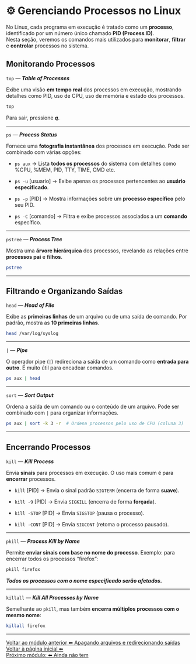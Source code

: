 # ⚙️ Gerenciando Processos no Linux

No Linux, cada programa em execução é tratado como um **processo**, identificado por um número único chamado **PID (Process ID)**.  
Nesta seção, veremos os comandos mais utilizados para **monitorar**, **filtrar** e **controlar** processos no sistema.  

## Monitorando Processos

`top` — ***Table of Processes***

Exibe uma visão **em tempo real** dos processos em execução, mostrando detalhes como PID, uso de CPU, uso de memória e estado dos processos.  
```bash
top
``` 

Para sair, pressione ***q***.  

---  
  
`ps` — ***Process Status***

Fornece uma **fotografia instantânea** dos processos em execução. Pode ser combinado com várias opções:

- `ps aux` → Lista **todos os processos** do sistema com detalhes como %CPU, %MEM, PID, TTY, TIME, CMD etc.

- `ps -u` [usuario] → Exibe apenas os processos pertencentes ao **usuário especificado**.

- `ps -p` [PID] → Mostra informações sobre um **processo específico** pelo seu PID.

- `ps -C` [comando] → Filtra e exibe processos associados a um **comando** específico.  

---  
  
`pstree` — ***Process Tree***

Mostra uma **árvore hierárquica** dos processos, revelando as relações entre **processos pai** e **filhos**.  
```bash
pstree
```  
  
---  
  
## Filtrando e Organizando Saídas  

`head` — ***Head of File***

Exibe as **primeiras linhas** de um arquivo ou de uma saída de comando.
Por padrão, mostra as **10 primeiras linhas**.  
```bash
head /var/log/syslog  
```  
---  
  
`|` — ***Pipe***  

O operador pipe (`|`) redireciona a saída de um comando como **entrada para outro**.
É muito útil para encadear comandos.
```bash
ps aux | head
```  
---  

`sort` — ***Sort Output***

Ordena a saída de um comando ou o conteúdo de um arquivo.
Pode ser combinado com `|` para organizar informações.
```bash
ps aux | sort -k 3 -r  # Ordena processos pelo uso de CPU (coluna 3)
```  
---  
  
## Encerrando Processos

`kill` — ***Kill Process***

Envia **sinais** para processos em execução.
O uso mais comum é para **encerrar** processos.

- `kill` [PID] → Envia o sinal padrão `SIGTERM` (encerra de forma **suave**).

- `kill -9` [PID] → Envia `SIGKILL` (encerra de forma **forçada**).

- `kill -STOP` [PID] → Envia `SIGSTOP` (pausa o processo).

- `kill -CONT` [PID] → Envia `SIGCONT` (retoma o processo pausado).  
  
---  
  
`pkill` — ***Process Kill by Name***

Permite **enviar sinais com base no nome do processo**.
Exemplo: para encerrar todos os processos “firefox”:
```bash
pkill firefox
```  
  
***Todos os processos com o nome especificado serão afetados.***  
  
---  
  
`killall` — ***Kill All Processes by Name***

Semelhante ao `pkill`, mas também **encerra múltiplos processos com o mesmo nome**:
```bash
killall firefox
```  
  
---  

[Voltar ao módulo anterior ⬅ Apagando arquivos e redirecionando saídas ](/apagando.md)  
[Voltar à página inicial ⬅ ](/README.md)  
[Próximo módulo: ⬅ Ainda não tem]()   